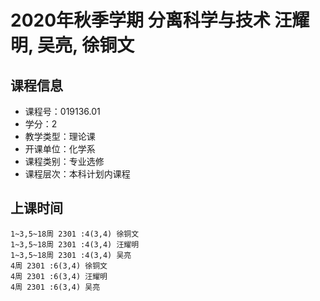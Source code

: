 # 2020年秋季学期 分离科学与技术 汪耀明, 吴亮, 徐铜文






## 课程信息

- 课程号：019136.01
- 学分：2
- 教学类型：理论课
- 开课单位：化学系
- 课程类别：专业选修
- 课程层次：本科计划内课程

## 上课时间

```
1~3,5~18周 2301 :4(3,4) 徐铜文
1~3,5~18周 2301 :4(3,4) 汪耀明
1~3,5~18周 2301 :4(3,4) 吴亮
4周 2301 :6(3,4) 徐铜文
4周 2301 :6(3,4) 汪耀明
4周 2301 :6(3,4) 吴亮
```

